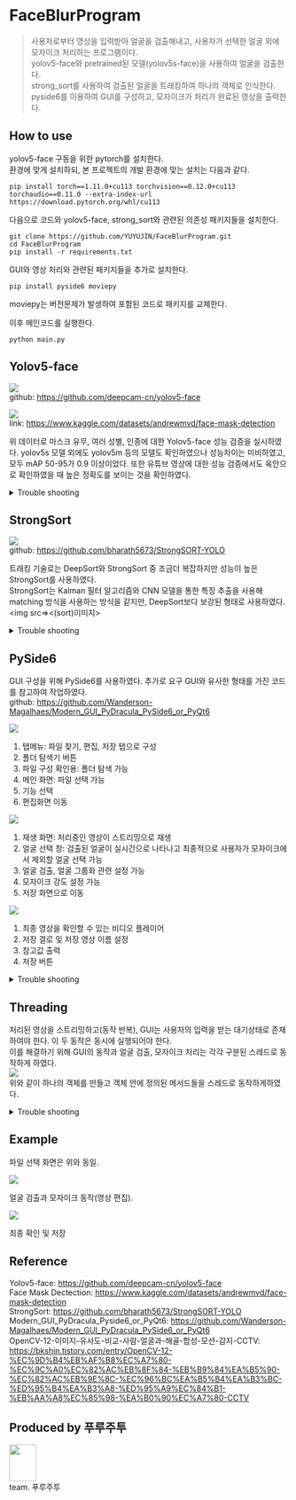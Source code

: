 # FaceBlurProgram
> 사용자로부터 영상을 입력받아 얼굴을 검출해내고, 사용자가 선택한 얼굴 외에 모자이크 처리하는 프로그램이다.  
> yolov5-face와 pretrained된 모델(yolov5s-face)을 사용하여 얼굴을 검출한다.  
> strong_sort를 사용하여 검출된 얼굴을 트래킹하여 하나의 객체로 인식한다.  
> pyside6를 이용하여 GUI를 구성하고, 모자이크가 처리가 완료된 영상을 출력한다.  
  
## How to use
yolov5-face 구동을 위한 pytorch를 설치한다.  
환경에 맞게 설치하되, 본 프로젝트의 개발 환경에 맞는 설치는 다음과 같다.
```
pip install torch==1.11.0+cu113 torchvision==0.12.0+cu113 torchaudio==0.11.0 --extra-index-url https://download.pytorch.org/whl/cu113
```  

다음으로 코드와 yolov5-face, strong_sort와 관련된 의존성 패키지들을 설치한다.
```
git clone https://github.com/YUYUJIN/FaceBlurProgram.git
cd FaceBlurProgram
pip install -r requirements.txt
```  

GUI와 영상 처리와 관련된 패키지들을 추가로 설치한다.
```
pip install pyside6 moviepy
```  
moviepy는 버전문제가 발생하여 포함된 코드로 패키지를 교체한다.

이후 메인코드를 실행한다.
```
python main.py
```

## Yolov5-face
<img src=https://github.com/YUYUJIN/FaceBlurProgram/blob/main/pictures/yolov5-face.png></img>   
github: https://github.com/deepcam-cn/yolov5-face  

<img src=https://github.com/YUYUJIN/FaceBlurProgram/blob/main/pictures/faceData.png></img>  
link: https://www.kaggle.com/datasets/andrewmvd/face-mask-detection  

위 데이터로 마스크 유무, 여러 성별, 인종에 대한 Yolov5-face 성능 검증을 실시하였다. yolov5s 모델 외에도 yolov5m 등의 모델도 확인하였으나 성능차이는 미비하였고, 모두 mAP 50-95가 0.9 이상이었다. 또한 유튜브 영상에 대한 성능 검증에서도 육안으로 확인하였을 때 높은 정확도를 보이는 것을 확인하였다.  

<details>
<summary>Trouble shooting</summary>

<details>
<summary>구조 문제</summary>

yolov5-face 모델로 얼굴 검출 후 결과를 strong_sort 모델에 입력으로 사용하기 위해서는 strong_sort에 포함된 yolov5모델을 교체해야하였다.  
<img src=https://github.com/YUYUJIN/FaceBlurProgram/blob/main/pictures/face_t.png></img>  
위 이미지와 같이 구조에서의 차이가 존재하였고, strong_sort는 기존의 yolov5를 대상으로 만들어진 코드이므로 서로 코드 내 의존성이 맞지 않았다. 따라서 기존 strong_sort에서 대상이 된 yolov5 특정 버전의 코드에서 yolov5-face와 대비되는 부분과 문제가 되는 부분을 찾아 수정하여 이식하였다.
</details>
<details>
<summary>바운딩 박스</summary>

얼굴이 검출된 영역으로 트래킹을 시도하면 트래킹 id가 튀는 현상이 발생하였다. 검출된 얼굴 영역이 너무 작아 특징점을 도출하기 어려워 새로운 객체로 인식한다고 판단하고 아래와 같이 작업하였다.  
<img src=https://github.com/YUYUJIN/FaceBlurProgram/blob/main/pictures/boundingbox.PNG></img>  
위와 같이 strong_sort의 입력으로 사용될 얼굴 검출 영역을 확장하여 사용하여 트래킹 결과를 향상하였다.
</details>
</details>

## StrongSort
<img src=https://github.com/YUYUJIN/FaceBlurProgram/blob/main/pictures/strongsort.png></img>  
github: https://github.com/bharath5673/StrongSORT-YOLO  

트래킹 기술로는 DeepSort와 StrongSort 중 조금더 복잡하지만 성능이 높은 StrongSort를 사용하였다.  
StrongSort는 Kalman 필터 알고리즘와 CNN 모델을 통한 특징 추출을 사용해 matching 방식을 사용하는 방식을 같지만, DeepSort보다 보강된 형태로 사용하였다.  
<img src=></img><(sort)이미지>  
<details>
<summary>Trouble shooting</summary>

<details>
<summary>보강 알고리즘</summary>

Yolov5-face에서 검출된 얼굴 영역을 확장해 사용하여도 트래킹을 놓치는 경우가 많았다. 이를 보완하기 위해 추가적인 작업을 진행하였다.  
검출된 영역의 주파수 영역 해석을 이용하였다. StrongSort로 기존에 탐지된 객체로 인식이 된다면 추가 알고리즘을 거치게된다.  
영역에 대해 공간 주파수 히스토그램을 opencv을 이용해 계산한다. 이후 같은 그룹으로 저장된 영상과 유사도 비교를 진행한다. 유사도는 상관관계, 비타차야 거리, 카이제곱, 교차 검증을 진행하고 네 개의 유사도로 점수를 계산하여 유효 점수를 넘지 못하면 그룹에서 탈락하게 된다.  
참고 자료: https://bkshin.tistory.com/entry/OpenCV-12-%EC%9D%B4%EB%AF%B8%EC%A7%80-%EC%9C%A0%EC%82%AC%EB%8F%84-%EB%B9%84%EA%B5%90-%EC%82%AC%EB%9E%8C-%EC%96%BC%EA%B5%B4%EA%B3%BC-%ED%95%B4%EA%B3%A8-%ED%95%A9%EC%84%B1-%EB%AA%A8%EC%85%98-%EA%B0%90%EC%A7%80-CCTV  
</details>
</details>

## PySide6
GUI 구성을 위해 PySide6를 사용하였다. 추가로 요구 GUI와 유사한 형태를 가진 코드를 참고하여 작업하였다.  
github: https://github.com/Wanderson-Magalhaes/Modern_GUI_PyDracula_PySide6_or_PyQt6  

<img src=https://github.com/YUYUJIN/FaceBlurProgram/blob/main/pictures/gui1.png></img>  
1. 탭메뉴: 파일 찾기, 편집, 저장 탭으로 구성  
2. 폴더 탐색기 버튼  
3. 파일 구성 확인용: 폴더 탐색 가능  
4. 메인 화면: 파일 선택 가능  
5. 기능 선택  
6. 편집화면 이동  
  
<img src=https://github.com/YUYUJIN/FaceBlurProgram/blob/main/pictures/gui2.png></img>  
1. 재생 화면: 처리중인 영상이 스트리밍으로 재생  
2. 얼굴 선택 창: 검출된 얼굴이 실시간으로 나타나고 최종적으로 사용자가 모자이크에서 제외할 얼굴 선택 가능  
3. 얼굴 검출, 얼굴 그룹화 관련 설정 가능  
4. 모자이크 강도 설정 가능  
5. 저장 화면으로 이동  

<img src=https://github.com/YUYUJIN/FaceBlurProgram/blob/main/pictures/gui3.png></img>  
1. 최종 영상을 확인할 수 있는 비디오 플레이어  
2. 저장 결로 및 저장 영상 이름 설정  
3. 참고값 출력  
4. 저장 버튼  

<details>
<summary>Trouble shooting</summary>

<details>
<summary>음성 누락/영상 데이터 속도 열화</summary>

opencv로 영상을 처리하다보니 기존 영상의 음성이 누락되는 현상 발생, 추가로 최종 저장된 영상 데이터에서 데이터 속도가 열화되는 현상이 확인되었다.  
이를 해결하기 위해 영상 파일을 opencv외에 moviepy로 데이터를 처리하였다. 음성 데이터는 영상 처리와 다른 흐름으로 최종까지 전달하여 합성하고, 열화는 마지막에 프레임으로 구성된 영상 데이터를 동영상으로 만들 때 비트레이트, 초당 프레임수 등을 조작하여 생성하였다. 
</details>
</details>

## Threading
처리된 영상을 스트리밍하고(동작 반복), GUI는 사용자의 입력을 받는 대기상태로 존재하여야 한다. 이 두 동작은 동시에 실행되어야 한다.  
이를 해결하기 위해 GUI의 동작과 얼굴 검출, 모자이크 처리는 각각 구분된 스레드로 동작하게 하였다.  
<img src=https://github.com/YUYUJIN/FaceBlurProgram/blob/main/pictures/thread.png></img>  
위와 같이 하나의 객체를 만들고 객체 안에 정의된 메서드들을 스레드로 동작하게하였다.  
<details>
<summary>Trouble shooting</summary>

<details>
<summary>스레드 간 동기화</summary>

메인처리는 GUI 동작을 위해 하위 영상 처리 관련 스레드들의 동작 상태를 참조할 필요가 있다. 이를 위해 영상 처리 동작은 분기별로 메인 스레드의 flag를 확인하면서 동작하게 하고 동작이 끝나면 메인 스레드에게 signal를 보내는 형태로 구현하였다.  
<img src=https://github.com/YUYUJIN/FaceBlurProgram/blob/main/pictures/thread_t.png></img>  
</details>
</details>

## Example
파일 선택 화면은 위와 동일.  

<img src=https://github.com/YUYUJIN/FaceBlurProgram/blob/main/pictures/example1.jpg></img>  

얼굴 검출과 모자이크 동작(영상 편집).  

<img src=https://github.com/YUYUJIN/FaceBlurProgram/blob/main/pictures/example2.jpg></img>  

최종 확인 및 저장  

## Reference
Yolov5-face: https://github.com/deepcam-cn/yolov5-face  
Face Mask Dectection: https://www.kaggle.com/datasets/andrewmvd/face-mask-detection  
StrongSort: https://github.com/bharath5673/StrongSORT-YOLO  
Modern_GUI_PyDracula_Pyside6_or_PyQt6: https://github.com/Wanderson-Magalhaes/Modern_GUI_PyDracula_PySide6_or_PyQt6  
OpenCV-12-이미지-유사도-비교-사람-얼굴과-해골-합성-모션-감지-CCTV: https://bkshin.tistory.com/entry/OpenCV-12-%EC%9D%B4%EB%AF%B8%EC%A7%80-%EC%9C%A0%EC%82%AC%EB%8F%84-%EB%B9%84%EA%B5%90-%EC%82%AC%EB%9E%8C-%EC%96%BC%EA%B5%B4%EA%B3%BC-%ED%95%B4%EA%B3%A8-%ED%95%A9%EC%84%B1-%EB%AA%A8%EC%85%98-%EA%B0%90%EC%A7%80-CCTV  

## Produced by 푸루주투
<img src=https://github.com/YUYUJIN/FaceBlurProgram/blob/main/pictures/logo.png style="width:49px; height:66px;"></img>  
team. 푸루주투